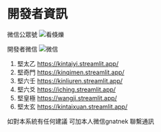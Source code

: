 # 開發者資訊
微信公眾號
![看倏爍](https://github.com/kentang2017/kintaiyi/blob/master/pic/qrcode_for_gh_561840f80b67_258.jpg?raw=true)

開發者微信
![微信](https://github.com/kentang2017/kintaiyi/blob/master/pic/20231205113526.jpg)

1. 堅太乙 https://kintaiyi.streamlit.app/
2. 堅奇門 https://kinqimen.streamlit.app/
3. 堅六壬 https://kinliuren.streamlit.app/
4. 堅六爻 https://iching.streamlit.app/
5. 堅皇極 https://wangji.streamlit.app/
6. 堅太玄 https://kintaixuan.streamlit.app/

如對本系統有任何建議
可加本人微信gnatnek
聯繫通訊
